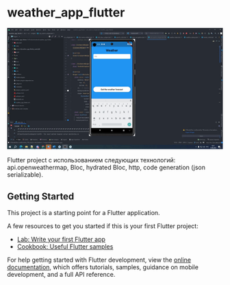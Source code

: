 # weather_app_flutter

![til](./assets/Volvko_weather_app.gif)

Flutter project  с использованием следующих технологий:
api.openweathermap,
Bloc,
hydrated Bloc,
http,
code generation (json serializable).


## Getting Started

This project is a starting point for a Flutter application.

A few resources to get you started if this is your first Flutter project:

- [Lab: Write your first Flutter app](https://docs.flutter.dev/get-started/codelab)
- [Cookbook: Useful Flutter samples](https://docs.flutter.dev/cookbook)

For help getting started with Flutter development, view the
[online documentation](https://docs.flutter.dev/), which offers tutorials,
samples, guidance on mobile development, and a full API reference.
